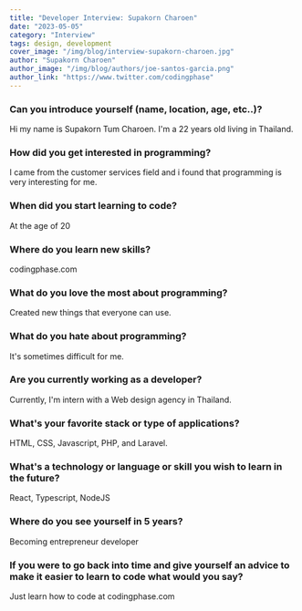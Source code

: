 ```yaml
---
title: "Developer Interview: Supakorn Charoen"
date: "2023-05-05"
category: "Interview"
tags: design, development
cover_image: "/img/blog/interview-supakorn-charoen.jpg"
author: "Supakorn Charoen"
author_image: "/img/blog/authors/joe-santos-garcia.png"
author_link: "https://www.twitter.com/codingphase"
---
```


### Can you introduce yourself (name, location, age, etc..)?

Hi my name is Supakorn Tum Charoen. I'm a 22 years old living in Thailand.

### How did you get interested in programming?

I came from the customer services field and i found that programming is very interesting for me.

### When did you start learning to code?

At the age of 20

### Where do you learn new skills?

codingphase.com

### What do you love the most about programming?

Created new things that everyone can use.

### What do you hate about programming?

It's sometimes difficult for me.

### Are you currently working as a developer?

Currently, I'm intern with a Web design agency in Thailand.

### What's your favorite stack or type of applications?

HTML, CSS, Javascript, PHP, and Laravel.

### What's a technology or language or skill you wish to learn in the future?

React, Typescript, NodeJS

### Where do you see yourself in 5 years?

Becoming entrepreneur developer

### If you were to go back into time and give yourself an advice to make it easier to learn to code what would you say?

Just learn how to code at codingphase.com
